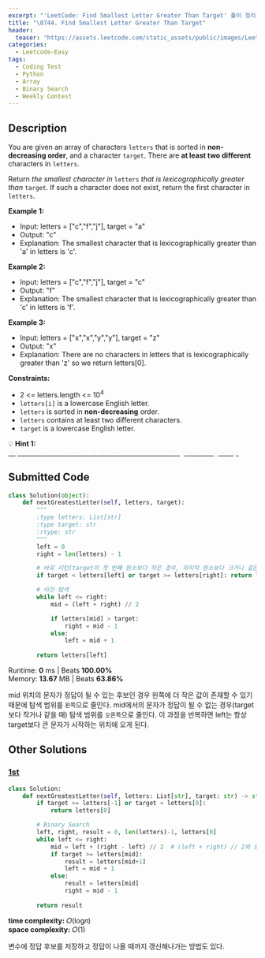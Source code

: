 ```yaml
---
excerpt: "'LeetCode: Find Smallest Letter Greater Than Target' 풀이 정리"
title: "\0744. Find Smallest Letter Greater Than Target"
header:
  teaser: "https://assets.leetcode.com/static_assets/public/images/LeetCode_Sharing.png"
categories:
  - Leetcode-Easy
tags:
  - Coding Test
  - Python
  - Array
  - Binary Search
  - Weekly Contest
---
```


## <i class="fa-solid fa-file-lines"></i> Description

You are given an array of characters `letters` that is sorted in **non-decreasing order**, and a character `target`. There are **at least two different** characters in `letters`.

Return *the smallest character in* `letters` *that is lexicographically greater than* `target`. If such a character does not exist, return the first character in `letters`.

**Example 1:**

- Input: letters = ["c","f","j"], target = "a"
- Output: "c"
- Explanation: The smallest character that is lexicographically greater than 'a' in letters is 'c'.

**Example 2:**

- Input: letters = ["c","f","j"], target = "c"
- Output: "f"
- Explanation: The smallest character that is lexicographically greater than 'c' in letters is 'f'.

**Example 3:**

- Input: letters = ["x","x","y","y"], target = "z"
- Output: "x"
- Explanation: There are no characters in letters that is lexicographically greater than 'z' so we return letters[0].

**Constraints:**

- 2 <= letters.length <= 10<sup>4</sup>
- `letters[i]` is a lowercase English letter.
- `letters` is sorted in **non-decreasing** order.
- `letters` contains at least two different characters.
- `target` is a lowercase English letter.

💡 **Hint 1:**   
<u><span style="color:#F5F5F5">Try to find whether each of 26 next letters are in the given string array.</span></u>

## <i class="fa-solid fa-cloud-arrow-up"></i> Submitted Code

```python
class Solution(object):
    def nextGreatestLetter(self, letters, target):
        """
        :type letters: List[str]
        :type target: str
        :rtype: str
        """
        left = 0
        right = len(letters) - 1 

        # 바로 리턴(target이 첫 번째 원소보다 작은 경우, 마지막 원소보다 크거나 갈은 경우)
        if target < letters[left] or target >= letters[right]: return letters[0]

        # 이진 탐색
        while left <= right:
            mid = (left + right) // 2

            if letters[mid] > target:
                right = mid - 1
            else:
                left = mid + 1
        
        return letters[left]
```
<i class="fa-solid fa-clock"></i> Runtime: **0** ms \| Beats **100.00%**    
<i class="fa-solid fa-memory"></i> Memory: **13.67** MB \| Beats **63.86%**

mid 위치의 문자가 정답이 될 수 있는 후보인 경우 왼쪽에 더 작은 값이 존재할 수 있기 때문에 탐색 범위를 `왼쪽`으로 줄인다. mid에서의 문자가 정답이 될 수 없는 경우(target보다 작거나 같을 때) 탐색 범위를 `오른쪽`으로 줄인다. 이 과정을 반복하면 left는 항상 target보다 큰 문자가 시작하는 위치에 오게 된다.

## <i class="fa-solid fa-flask"></i> Other Solutions

### <a href="https://leetcode.com/problems/find-smallest-letter-greater-than-target/solutions/6091711/ologn-time-o1-space-beats-100-lets-search/" target="_blank">1st</a>

```python
class Solution:
    def nextGreatestLetter(self, letters: List[str], target: str) -> str:
        if target >= letters[-1] or target < letters[0]: 
            return letters[0]

        # Binary Search
        left, right, result = 0, len(letters)-1, letters[0]
        while left <= right:
            mid = left + (right - left) // 2  # (left + right) // 2와 동일(타 언어에서 오버플로 방지)
            if target >= letters[mid]:
                result = letters[mid+1]
                left = mid + 1
            else:
                result = letters[mid]
                right = mid - 1
        
        return result         
```
<i class="fa-solid fa-clock"></i> **time complexity:** 𝑂(log𝑛)    
<i class="fa-solid fa-memory"></i> **space complexity:** 𝑂(1)           

변수에 정답 후보를 저장하고 정답이 나올 때까지 갱신해나가는 방법도 있다.
